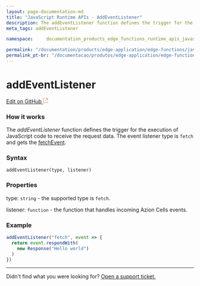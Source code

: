 ```yaml
---
layout: page-documentation-md
title: "JavaScript Runtime APIs - AddEventListener"
description: The addEventListener function defines the trigger for the execution of JavaScript code, receiving the request data.
meta_tags: addEventListener

namespace:     documentation_products_edge_functions_runtime_apis_javascript_event_listener

permalink: "/documentation/products/edge-application/edge-functions/javascript-runtime-apis/add-eventlistener/"
permalink_pt-br: "/documentacao/produtos/edge-application/edge-functions/javascript-runtime-apis/add-eventlistener/"
---
```

# add**EventListener**

[Edit on GitHub <svg width="14" height="14" xmlns="http://www.w3.org/2000/svg"><g fill="none" stroke="#F3652B"><path d="M4.81.71H.672v11.43H12.1V8.001" stroke-width=".8"/><path d="M6.87.786h5.155V5.94M6.31 6.5L12.026.786"/></g></svg>](https://github.com/aziontech/docs_en/edit/master/edge-functions/runtime-apis/javascript/add-event-listener/2021-01-14-index.md)

### How it works

The _addEventListener_ function defines the trigger for the execution of JavaScript code to receive the request data. The event listener type is `fetch` and gets the [fetchEvent](https://www.azion.com/en/documentation/products/edge-functions/runtime-apis/javascript/fetch-event/).

### Syntax

`addEventListener(type, listener)`

### Properties

type: `string` - the supported type is `fetch`.

listener: `function` - the function that handles incoming Azion Cells events. 

### Example

~~~javascript
addEventListener("fetch", event => {
  return event.respondWith(
    new Response("Hello world")
  )
})
~~~



---

Didn't find what you were looking for? [Open a support ticket.](https://tickets.azion.com/)
